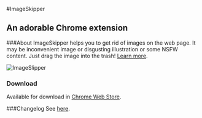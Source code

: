 #ImageSkipper
## An adorable Chrome extension

###About
ImageSkipper helps you to get rid of images on the web page. It may be inconvenient image or disgusting illustration or some NSFW content. Just drag the image into the trash! [Learn more](http://romanyanke.github.io/ImageSkipper/).

![ImageSlipper](http://yanke.ru/romanyanke/wp-content/uploads/2014/05/03.png)

### Download
Available for download in [Chrome Web Store](https://chrome.google.com/webstore/detail/imageskipper/joihlgcekdijpkcighaigldhjgdkdboa).

###Changelog
See [here](CHANGELOG).